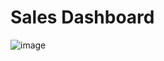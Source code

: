 # Sales Dashboard

![image](https://github.com/user-attachments/assets/95707430-e2b3-450b-9e9c-07e378b38c81)
